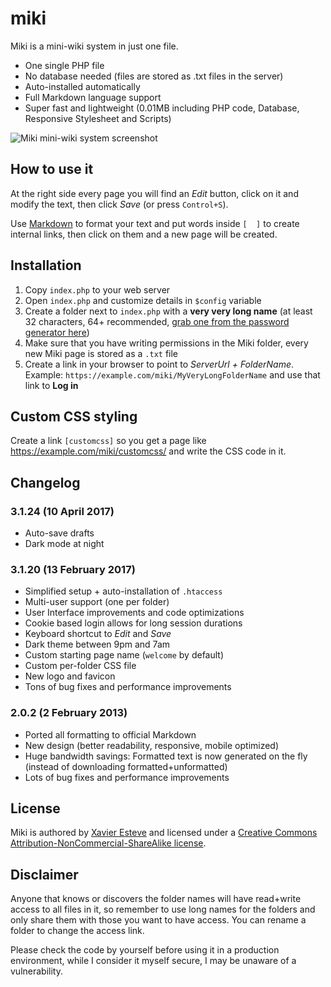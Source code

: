 miki
================

Miki is a mini-wiki system in just one file.

 - One single PHP file
 - No database needed (files are stored as .txt files in the server)
 - Auto-installed automatically
 - Full Markdown language support
 - Super fast and lightweight (0.01MB including PHP code, Database, Responsive Stylesheet and Scripts)

![Miki mini-wiki system screenshot](https://xaviesteve.com/wp-content/uploads/2013/02/Screen-Shot-2013-02-02-at-10.45.37.png)

How to use it
----------------------

At the right side every page you will find an _Edit_ button, click on it and modify the text, then click _Save_ (or press `Control+S`).

Use [Markdown](http://daringfireball.net/projects/markdown/syntax) to format your text and put words inside `[  ]` to create internal links, then click on them and a new page will be created.


Installation
----------------------

1. Copy `index.php` to your web server
2. Open `index.php` and customize details in `$config` variable
3. Create a folder next to `index.php` with a **very very long name** (at least 32 characters, 64+ recommended, [grab one from the password generator here](https://xaviesteve.com/pro/tools.php))
4. Make sure that you have writing permissions in the Miki folder, every new Miki page is stored as a `.txt` file
5. Create a link in your browser to point to _ServerUrl + FolderName_. Example: `https://example.com/miki/MyVeryLongFolderName` and use that link to **Log in**

Custom CSS styling
----------------------

Create a link `[customcss]` so you get a page like https://example.com/miki/customcss/ and write the CSS code in it.

Changelog
---------------------

### 3.1.24 (10 April 2017)

- Auto-save drafts
- Dark mode at night

### 3.1.20 (13 February 2017)

- Simplified setup + auto-installation of `.htaccess`
- Multi-user support (one per folder)
- User Interface improvements and code optimizations
- Cookie based login allows for long session durations
- Keyboard shortcut to _Edit_ and _Save_
- Dark theme between 9pm and 7am
- Custom starting page name (`welcome` by default)
- Custom per-folder CSS file
- New logo and favicon
- Tons of bug fixes and performance improvements


### 2.0.2 (2 February 2013)

- Ported all formatting to official Markdown
- New design (better readability, responsive, mobile optimized)
- Huge bandwidth savings: Formatted text is now generated on the fly (instead of downloading formatted+unformatted)
- Lots of bug fixes and performance improvements



License
---------------------

Miki is authored by [Xavier Esteve](https://xaviesteve.com/) and licensed under a [Creative Commons Attribution-NonCommercial-ShareAlike license](https://creativecommons.org/licenses/by-nc-sa/3.0/).


Disclaimer
---------------------

Anyone that knows or discovers the folder names will have read+write access to all files in it, so remember to use long names for the folders and only share them with those you want to have access. You can rename a folder to change the access link.

Please check the code by yourself before using it in a production environment, while I consider it myself secure, I may be unaware of a vulnerability.
